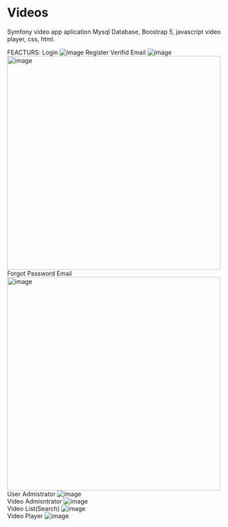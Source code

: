 # Videos
 Symfony video app aplication 
Mysql Database, Boostrap 5, javascript video player, css, html.

FEACTURS:
Login 
![image](https://user-images.githubusercontent.com/86753747/146274569-d69462c9-1403-4835-9181-b58f09310a72.png)
Register Verifid Email 
![image](https://user-images.githubusercontent.com/86753747/146274648-ebeaa5e4-eff3-4767-ac9d-959787b2e5b2.png)
<img width="497" alt="image" src="https://user-images.githubusercontent.com/86753747/146274794-976a3e1a-a525-4afd-9f3e-80d89aee6f42.png">
</br>
Forgot Password Email
<img width="496" alt="image" src="https://user-images.githubusercontent.com/86753747/146275414-5631088c-5a6f-4262-92a4-c5f19aeb23a5.png">
</br>
User Admistrator
![image](https://user-images.githubusercontent.com/86753747/146275539-93306bfd-aa1f-45a5-8e9a-96a6f3d73fb9.png)
</br>
Video Admisntrator 
![image](https://user-images.githubusercontent.com/86753747/146275863-3200d815-cb01-4738-ae95-57baa947521d.png)
</br>
Video List(Search) 
![image](https://user-images.githubusercontent.com/86753747/146276980-e4ba7d7e-26b9-4167-8b61-7fec623b8c1a.png)
</br>
Video Player
![image](https://user-images.githubusercontent.com/86753747/146275971-445f7691-ff8b-4865-9d46-410eca533102.png)
